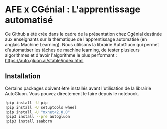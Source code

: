 # AFE x CGénial : L'apprentissage automatisé
Ce Github a été crée dans le cadre de la présentation chez Cgénial destinée aux enseignants sur la thématique de 
l'apprentissage automatisé (en anglais Machine Learning). Nous utilisons la librairie AutoGluon qui permet 
d'automatiser les tâches de machine learning, de tester plusieurs algorithmes et d'avoir l'algorithme le plus 
performant : https://auto.gluon.ai/stable/index.html
## Installation
Certains packages doivent être installés avant l'utilisation de la librairie AutoGluon. Vous pouvez directement le 
faire depuis le notebook. 

```bash
!pip install -U pip
!pip install -U setuptools wheel
!pip install -U "mxnet<2.0.0"
!pip3 install --pre autogluon
!pip3 install seaborn
```
    

